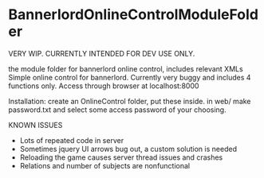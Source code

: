 # BannerlordOnlineControlModuleFolder

VERY WIP. CURRENTLY INTENDED FOR DEV USE ONLY.

the module folder for bannerlord online control, includes relevant XMLs
Simple online control for bannerlord. Currently very buggy and includes 4 functions only.
Access through browser at localhost:8000

Installation: 
create an OnlineControl folder, put these inside. in web/ make password.txt and select some access password of your choosing.


KNOWN ISSUES
- Lots of repeated code in server
- Sometimes jquery UI arrows bug out, a custom solution is needed
- Reloading the game causes server thread issues and crashes
- Relations and number of subjects are nonfunctional
